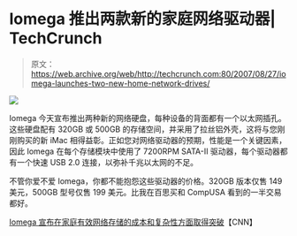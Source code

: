 # Iomega 推出两款新的家庭网络驱动器| TechCrunch

> 原文：<https://web.archive.org/web/http://techcrunch.com:80/2007/08/27/iomega-launches-two-new-home-network-drives/>

![](img/31ebd1b1a869fccb78ed50c262a66251.png)

Iomega 今天宣布推出两种新的网络硬盘，每种设备的背面都有一个以太网插孔。这些硬盘配有 320GB 或 500GB 的存储空间，并采用了拉丝铝外壳，这将与您刚刚购买的新 iMac 相得益彰。正如您对网络驱动器的预期，性能是一个关键因素，因此 Iomega 在每个存储模块中使用了 7200RPM SATA-II 驱动器，每个驱动器都有一个快速 USB 2.0 连接，以弥补千兆以太网的不足。

不管你爱不爱 Iomega，你都不能抱怨这些驱动器的价格。320GB 版本仅售 149 美元，500GB 型号仅售 199 美元。比我在百思买和 CompUSA 看到的一半交易都好。

[Iomega 宣布在家庭有效网络存储的成本和复杂性方面取得突破](https://web.archive.org/web/20170707181051/http://money.cnn.com/news/newsfeeds/articles/prnewswire/LAM03127082007-1.htm)【CNN】